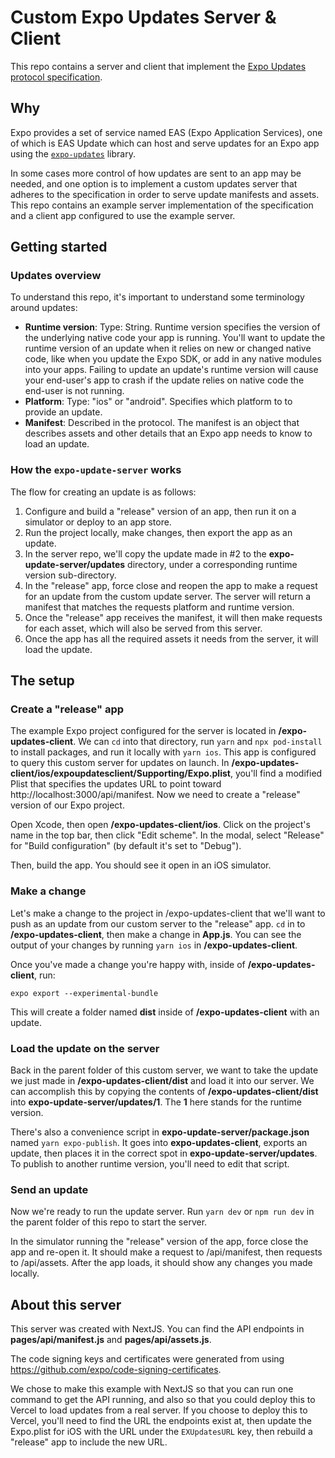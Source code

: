 # Custom Expo Updates Server & Client

This repo contains a server and client that implement the [Expo Updates protocol specification](https://docs.expo.dev/technical-specs/expo-updates-0).

## Why

Expo provides a set of service named EAS (Expo Application Services), one of which is EAS Update which can host and serve updates for an Expo app using the [`expo-updates`](https://github.com/expo/expo/tree/main/packages/expo-updates) library.

In some cases more control of how updates are sent to an app may be needed, and one option is to implement a custom updates server that adheres to the specification in order to serve update manifests and assets. This repo contains an example server implementation of the specification and a client app configured to use the example server.

## Getting started

### Updates overview

To understand this repo, it's important to understand some terminology around updates:

- **Runtime version**: Type: String. Runtime version specifies the version of the underlying native code your app is running. You'll want to update the runtime version of an update when it relies on new or changed native code, like when you update the Expo SDK, or add in any native modules into your apps. Failing to update an update's runtime version will cause your end-user's app to crash if the update relies on native code the end-user is not running.
- **Platform**: Type: "ios" or "android". Specifies which platform to to provide an update.
- **Manifest**: Described in the protocol. The manifest is an object that describes assets and other details that an Expo app needs to know to load an update.

### How the `expo-update-server` works

The flow for creating an update is as follows:

1. Configure and build a "release" version of an app, then run it on a simulator or deploy to an app store.
2. Run the project locally, make changes, then export the app as an update.
3. In the server repo, we'll copy the update made in #2 to the **expo-update-server/updates** directory, under a corresponding runtime version sub-directory.
4. In the "release" app, force close and reopen the app to make a request for an update from the custom update server. The server will return a manifest that matches the requests platform and runtime version.
5. Once the "release" app receives the manifest, it will then make requests for each asset, which will also be served from this server.
6. Once the app has all the required assets it needs from the server, it will load the update.

## The setup

### Create a "release" app

The example Expo project configured for the server is located in **/expo-updates-client**. We can `cd` into that directory, run `yarn` and `npx pod-install` to install packages, and run it locally with `yarn ios`. This app is configured to query this custom server for updates on launch. In **/expo-updates-client/ios/expoupdatesclient/Supporting/Expo.plist**, you'll find a modified Plist that specifies the updates URL to point toward http://localhost:3000/api/manifest. Now we need to create a "release" version of our Expo project.

Open Xcode, then open **/expo-updates-client/ios**. Click on the project's name in the top bar, then click "Edit scheme". In the modal, select "Release" for "Build configuration" (by default it's set to "Debug").

Then, build the app. You should see it open in an iOS simulator.

### Make a change

Let's make a change to the project in /expo-updates-client that we'll want to push as an update from our custom server to the "release" app. `cd` in to **/expo-updates-client**, then make a change in **App.js**. You can see the output of your changes by running `yarn ios` in **/expo-updates-client**.

Once you've made a change you're happy with, inside of **/expo-updates-client**, run:

```
expo export --experimental-bundle
```

This will create a folder named **dist** inside of **/expo-updates-client** with an update.

### Load the update on the server

Back in the parent folder of this custom server, we want to take the update we just made in **/expo-updates-client/dist** and load it into our server. We can accomplish this by copying the contents of **/expo-updates-client/dist** into **expo-update-server/updates/1**. The **1** here stands for the runtime version.

There's also a convenience script in **expo-update-server/package.json** named `yarn expo-publish`. It goes into **expo-updates-client**, exports an update, then places it in the correct spot in **expo-update-server/updates**. To publish to another runtime version, you'll need to edit that script.

### Send an update

Now we're ready to run the update server. Run `yarn dev` or `npm run dev` in the parent folder of this repo to start the server.

In the simulator running the "release" version of the app, force close the app and re-open it. It should make a request to /api/manifest, then requests to /api/assets. After the app loads, it should show any changes you made locally.

## About this server

This server was created with NextJS. You can find the API endpoints in **pages/api/manifest.js** and **pages/api/assets.js**.

The code signing keys and certificates were generated from using https://github.com/expo/code-signing-certificates.

We chose to make this example with NextJS so that you can run one command to get the API running, and also so that you could deploy this to Vercel to load updates from a real server. If you choose to deploy this to Vercel, you'll need to find the URL the endpoints exist at, then update the Expo.plist for iOS with the URL under the `EXUpdatesURL` key, then rebuild a "release" app to include the new URL.
